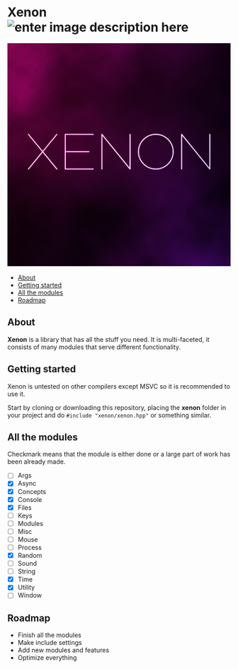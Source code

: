 
# Xenon ![enter image description here](https://img.shields.io/github/license/AlienTheBetrayer/Xenon?color=blue)
![xenon-image](https://raw.githubusercontent.com/AlienTheBetrayer/Xenon/main/xenon.png)
- [About](#about)
- [Getting started](#getting-started)
- [All the modules](#all-the-modules)
- [Roadmap](#roadmap)
## About
**Xenon** is a library that has all the stuff you need. It is multi-faceted, it consists of many modules that serve different functionality.
## Getting started
Xenon is untested on other compilers except MSVC so it is recommended to use it.

Start by cloning or downloading this repository, placing the **xenon** folder in your project and do `#include "xenon/xenon.hpp"` or something similar.
## All the modules
Checkmark means that the module is either done or a large part of work has been already made.
- [ ] Args
- [x] Async
- [x] Concepts
- [x] Console
- [x] Files
- [ ] Keys
- [ ] Modules
- [ ] Misc
- [ ] Mouse
- [ ] Process
- [x] Random
- [ ] Sound
- [ ] String
- [x] Time
- [x] Utility
- [ ] Window
## Roadmap
- Finish all the modules
- Make include settings
- Add new modules and features
- Optimize everything
